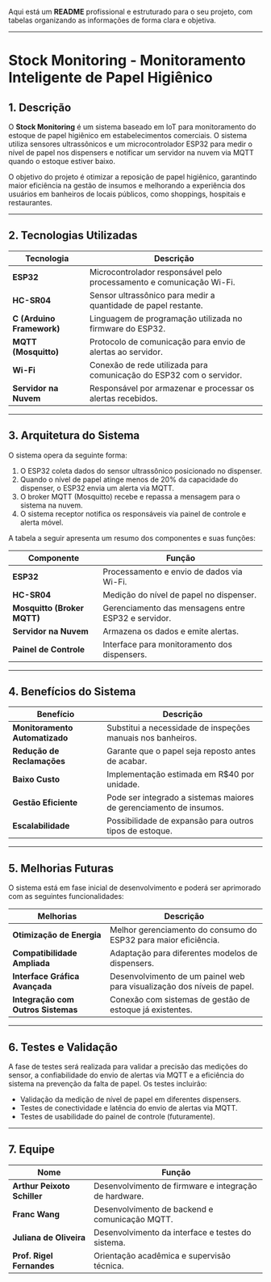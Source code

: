 Aqui está um **README** profissional e estruturado para o seu projeto, com tabelas organizando as informações de forma clara e objetiva.  

---  

# **Stock Monitoring - Monitoramento Inteligente de Papel Higiênico**  

## **1. Descrição**  

O **Stock Monitoring** é um sistema baseado em IoT para monitoramento do estoque de papel higiênico em estabelecimentos comerciais. O sistema utiliza sensores ultrassônicos e um microcontrolador ESP32 para medir o nível de papel nos dispensers e notificar um servidor na nuvem via MQTT quando o estoque estiver baixo.  

O objetivo do projeto é otimizar a reposição de papel higiênico, garantindo maior eficiência na gestão de insumos e melhorando a experiência dos usuários em banheiros de locais públicos, como shoppings, hospitais e restaurantes.  

---

## **2. Tecnologias Utilizadas**  

| Tecnologia | Descrição |  
|------------|-------------|  
| **ESP32** | Microcontrolador responsável pelo processamento e comunicação Wi-Fi. |  
| **HC-SR04** | Sensor ultrassônico para medir a quantidade de papel restante. |  
| **C (Arduino Framework)** | Linguagem de programação utilizada no firmware do ESP32. |  
| **MQTT (Mosquitto)** | Protocolo de comunicação para envio de alertas ao servidor. |  
| **Wi-Fi** | Conexão de rede utilizada para comunicação do ESP32 com o servidor. |  
| **Servidor na Nuvem** | Responsável por armazenar e processar os alertas recebidos. |  

---

## **3. Arquitetura do Sistema**  

O sistema opera da seguinte forma:  

1. O ESP32 coleta dados do sensor ultrassônico posicionado no dispenser.  
2. Quando o nível de papel atinge menos de 20% da capacidade do dispenser, o ESP32 envia um alerta via MQTT.  
3. O broker MQTT (Mosquitto) recebe e repassa a mensagem para o sistema na nuvem.  
4. O sistema receptor notifica os responsáveis via painel de controle e alerta móvel.  

A tabela a seguir apresenta um resumo dos componentes e suas funções:  

| Componente | Função |  
|------------|-------------|  
| **ESP32** | Processamento e envio de dados via Wi-Fi. |  
| **HC-SR04** | Medição do nível de papel no dispenser. |  
| **Mosquitto (Broker MQTT)** | Gerenciamento das mensagens entre ESP32 e servidor. |  
| **Servidor na Nuvem** | Armazena os dados e emite alertas. |  
| **Painel de Controle** | Interface para monitoramento dos dispensers. |  

---

## **4. Benefícios do Sistema**  

| Benefício | Descrição |  
|------------|-------------|  
| **Monitoramento Automatizado** | Substitui a necessidade de inspeções manuais nos banheiros. |  
| **Redução de Reclamações** | Garante que o papel seja reposto antes de acabar. |  
| **Baixo Custo** | Implementação estimada em R$40 por unidade. |  
| **Gestão Eficiente** | Pode ser integrado a sistemas maiores de gerenciamento de insumos. |  
| **Escalabilidade** | Possibilidade de expansão para outros tipos de estoque. |  

---

## **5. Melhorias Futuras**  

O sistema está em fase inicial de desenvolvimento e poderá ser aprimorado com as seguintes funcionalidades:  

| Melhorias | Descrição |  
|------------|-------------|  
| **Otimização de Energia** | Melhor gerenciamento do consumo do ESP32 para maior eficiência. |  
| **Compatibilidade Ampliada** | Adaptação para diferentes modelos de dispensers. |  
| **Interface Gráfica Avançada** | Desenvolvimento de um painel web para visualização dos níveis de papel. |  
| **Integração com Outros Sistemas** | Conexão com sistemas de gestão de estoque já existentes. |  

---

## **6. Testes e Validação**  

A fase de testes será realizada para validar a precisão das medições do sensor, a confiabilidade do envio de alertas via MQTT e a eficiência do sistema na prevenção da falta de papel. Os testes incluirão:  

- Validação da medição de nível de papel em diferentes dispensers.  
- Testes de conectividade e latência do envio de alertas via MQTT.  
- Testes de usabilidade do painel de controle (futuramente).  

---

## **7. Equipe**  

| Nome | Função |  
|------------|-------------|  
| **Arthur Peixoto Schiller** | Desenvolvimento de firmware e integração de hardware. |  
| **Franc Wang** | Desenvolvimento de backend e comunicação MQTT. |  
| **Juliana de Oliveira** | Desenvolvimento da interface e testes do sistema. |  
| **Prof. Rigel Fernandes** | Orientação acadêmica e supervisão técnica. |  
